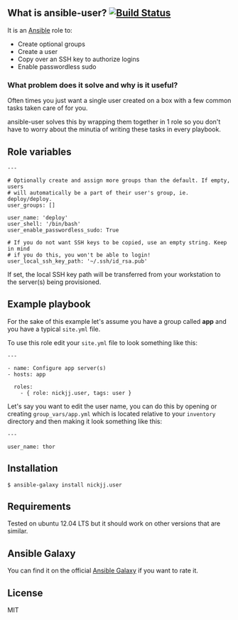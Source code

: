 ## What is ansible-user? [![Build Status](https://secure.travis-ci.org/nickjj/ansible-user.png)](http://travis-ci.org/nickjj/ansible-user)

It is an [Ansible](http://www.ansible.com/home) role to:

- Create optional groups
- Create a user
- Copy over an SSH key to authorize logins
- Enable passwordless sudo

### What problem does it solve and why is it useful?

Often times you just want a single user created on a box with a few common tasks
taken care of for you.

ansible-user solves this by wrapping them together in 1 role so you don't have
to worry about the minutia of writing these tasks in every playbook.

## Role variables

```
---

# Optionally create and assign more groups than the default. If empty, users
# will automatically be a part of their user's group, ie. deploy/deploy.
user_groups: []

user_name: 'deploy'
user_shell: '/bin/bash'
user_enable_passwordless_sudo: True

# If you do not want SSH keys to be copied, use an empty string. Keep in mind
# if you do this, you won't be able to login!
user_local_ssh_key_path: '~/.ssh/id_rsa.pub'
```

If set, the local SSH key path will be transferred from your workstation to the
server(s) being provisioned.

## Example playbook

For the sake of this example let's assume you have a group called **app** and
you have a typical `site.yml` file.

To use this role edit your `site.yml` file to look something like this:

```
---

- name: Configure app server(s)
- hosts: app

  roles:
    - { role: nickjj.user, tags: user }
```

Let's say you want to edit the user name, you can do this by opening or
creating `group_vars/app.yml` which is located relative to your `inventory`
directory and then making it look something like this:

```
---

user_name: thor
```

## Installation

`$ ansible-galaxy install nickjj.user`

## Requirements

Tested on ubuntu 12.04 LTS but it should work on other versions that are similar.

## Ansible Galaxy

You can find it on the official
[Ansible Galaxy](https://galaxy.ansible.com/nickjj/user) if you want to
rate it.

## License

MIT

